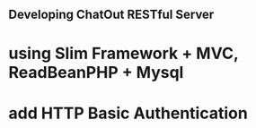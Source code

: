 ## Developing ChatOut RESTful Server
# using Slim Framework + MVC, ReadBeanPHP + Mysql
# add HTTP Basic Authentication
